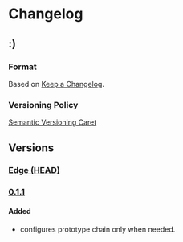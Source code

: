 
# Changelog

## :)

### Format

Based on [Keep a Changelog].

### Versioning Policy

[Semantic Versioning Caret]

## Versions

### [Edge (HEAD)][edge]

### [0.1.1]

#### Added

* configures prototype chain only when needed.

[Keep a Changelog]: http://keepachangelog.com/en/1.0.0/
[Semantic Versioning Caret]: https://github.com/malform/semver-caret
[edge]: https://github.com/typescript-plus/builtin-class-decorator/compare/v0.1.1...HEAD
[0.1.1]: https://github.com/typescript-plus/builtin-class-decorator/compare/v0.1.0...v0.1.1
